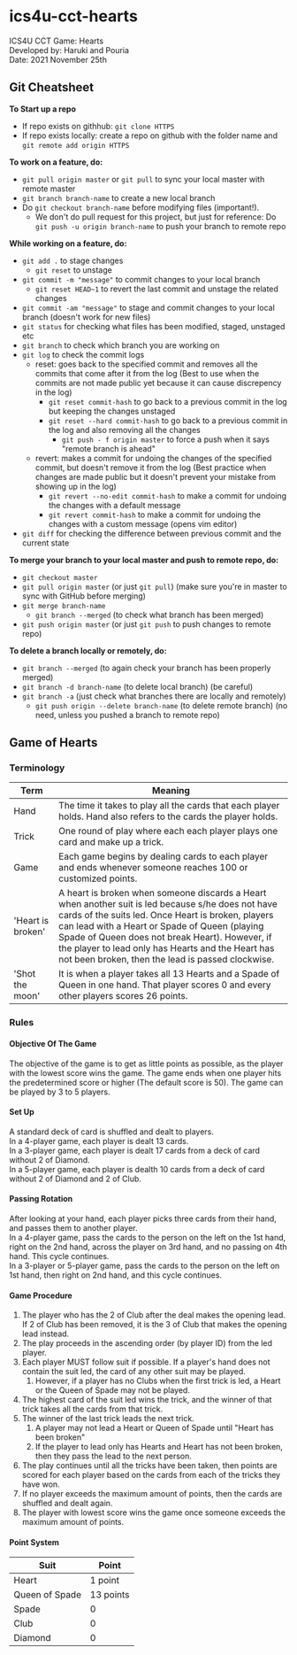 # ics4u-cct-hearts
ICS4U CCT Game: Hearts  
Developed by: Haruki and Pouria  
Date: 2021 November 25th

## Git Cheatsheet

__To Start up a repo__
* If repo exists on githhub: `git clone HTTPS`
* If repo exists locally: create a repo on github with the folder name and `git remote add origin HTTPS`

__To work on a feature, do:__ 
* `git pull origin master` or `git pull` to sync your local master with remote master
* `git branch branch-name` to create a new local branch
* Do `git checkout branch-name` before modifying files (important!).
  * We don't do pull request for this project, but just for reference: Do `git push -u origin branch-name` to push your branch to remote repo

__While working on a feature, do:__
* `git add .` to stage changes
  * `git reset` to unstage
* `git commit -m "message"` to commit changes to your local branch
  * `git reset HEAD~1` to revert the last commit and unstage the related changes
* `git commit -am "message"` to stage and commit changes to your local branch (doesn't work for new files)
* `git status` for checking what files has been modified, staged, unstaged etc
* `git branch` to check which branch you are working on
* `git log` to check the commit logs
  * reset: goes back to the specified commit and removes all the commits that come after it from the log
    (Best to use when the commits are not made public yet because it can cause discrepency in the log)
    * `git reset commit-hash` to go back to a previous commit in the log but keeping the changes unstaged
    * `git reset --hard commit-hash` to go back to a previous commit in the log and also removing all the changes
      * `git push - f origin master` to force a push when it says "remote branch is ahead" 
  * revert: makes a commit for undoing the changes of the specified commit, but doesn't remove it from the log
    (Best practice when changes are made public but it doesn't prevent your mistake from showing up in the log)
    * `git revert --no-edit commit-hash` to make a commit for undoing the changes with a default message
    * `git revert commit-hash` to make a commit for undoing the changes with a custom message (opens vim editor)
* `git diff` for checking the difference between previous commit and the current state

__To merge your branch to your local master and push to remote repo, do:__
* `git checkout master`
* `git pull origin master` (or just `git pull`) (make sure you're in master to sync with GitHub before merging)
* `git merge branch-name`
  * `git branch --merged` (to check what branch has been merged)
* `git push origin master` (or just `git push` to push changes to remote repo)

__To delete a branch locally or remotely, do:__
* `git branch --merged` (to again check your branch has been properly merged)
* `git branch -d branch-name` (to delete local branch) (be careful)
* `git branch -a` (just check what branches there are locally and remotely)
  * `git push origin --delete branch-name` (to delete remote branch) (no need, unless you pushed a branch to remote repo)

## Game of Hearts
### Terminology
Term | Meaning
---------- | ----------
Hand | The time it takes to play all the cards that each player holds. Hand also refers to the cards the player holds. 
Trick | One round of play where each each player plays one card and make up a trick.
Game | Each game begins by dealing cards to each player and ends whenever someone reaches 100 or customized points. 
'Heart is broken' | A heart is broken when someone discards a Heart when another suit is led because s/he does not have cards of the suits led. Once Heart is broken, players can lead with a Heart or Spade of Queen (playing Spade of Queen does not break Heart). However, if the player to lead only has Hearts and the Heart has not been broken, then the lead is passed clockwise.
'Shot the moon' | It is when a player takes all 13 Hearts and a Spade of Queen in one hand. That player scores 0 and every other players scores 26 points.

### Rules
#### Objective Of The Game
The objective of the game is to get as little points as possible, as the player with the lowest score wins the game.
The game ends when one player hits the predetermined score or higher (The default score is 50).
The game can be played by 3 to 5 players.

#### Set Up
A standard deck of card is shuffled and dealt to players.  
In a 4-player game, each player is dealt 13 cards.  
In a 3-player game, each player is dealt 17 cards from a deck of card without 2 of Diamond.   
In a 5-player game, each player is dealth 10 cards from a deck of card without 2 of Diamond and 2 of Club.   

#### Passing Rotation
After looking at your hand, each player picks three cards from their hand, and passes them to another player.  
In a 4-player game, pass the cards to the person on the left on the 1st hand, right on the 2nd hand, across the player on 3rd hand, and no passing on 4th hand. This cycle continues.  
In a 3-player or 5-player game, pass the cards to the person on the left on 1st hand, then right on 2nd hand, and this cycle continues. 

#### Game Procedure
1. The player who has the 2 of Club after the deal makes the opening lead. If 2 of Club has been removed, it is the 3 of Club that makes the opening lead instead.
2. The play proceeds in the ascending order (by player ID) from the led player. 
3. Each player MUST follow suit if possible. If a player's hand does not contain the suit led, the card of any other suit may be played.
    1. However, if a player has no Clubs when the first trick is led, a Heart or the Queen of Spade may not be played.
4. The highest card of the suit led wins the trick, and the winner of that trick takes all the cards from that trick. 
5. The winner of the last trick leads the next trick.
    1. A player may not lead a Heart or Queen of Spade until "Heart has been broken"
    2. If the player to lead only has Hearts and Heart has not been broken, then they pass the lead to the next person.
6. The play continues until all the tricks have been taken, then points are scored for each player based on the cards from each of the tricks they have won.
7. If no player exceeds the maximum amount of points, then the cards are shuffled and dealt again.
8. The player with lowest score wins the game once someone exceeds the maximum amount of points.

#### Point System
Suit | Point
----- | -----
Heart | 1 point
Queen of Spade | 13 points
Spade | 0
Club | 0
Diamond | 0